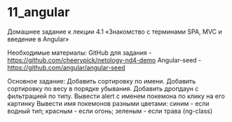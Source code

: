 # 11_angular
Домашнее задание к лекции 4.1 «Знакомство с терминами SPA, MVC и введение в Angular»

Необходимые материалы:
GitHub для задания - https://github.com/cheerypick/netology-nd4-demo
Angular-seed - https://github.com/angular/angular-seed

Основное задание:
Добавить сортировку по имени.
Добавить сортировку по весу в порядке убывания.
Добавить дропдаун с фильтрацией по типу.
Вывести alert с именем покемона по клику на его картинку
Вывести имя покемонов разными цветами: синим - если водный тип; красным - если огонь; зеленым - если трава (ng-class)
